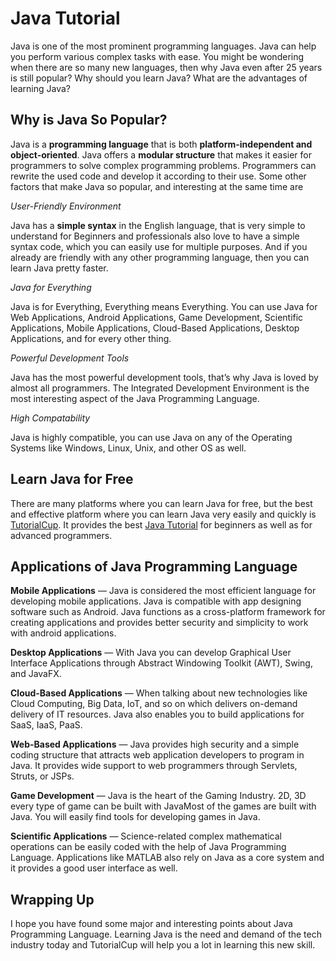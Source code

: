 # Java Tutorial
Java is one of the most prominent programming languages. Java can help you perform various complex tasks with ease. You might be wondering when there are so many new languages, then why Java even after 25 years is still popular? Why should you learn Java? What are the advantages of learning Java?


## Why is Java So Popular?

Java is a **programming language** that is both **platform-independent and object-oriented**. Java offers a **modular structure** that makes it easier for programmers to solve complex programming problems. Programmers can rewrite the used code and develop it according to their use. Some other factors that make Java so popular, and interesting at the same time are

_User-Friendly Environment_

Java has a **simple syntax** in the English language, that is very simple to understand for Beginners and professionals also love to have a simple syntax code, which you can easily use for multiple purposes. And if you already are friendly with any other programming language, then you can learn Java pretty faster.

_Java for Everything_

Java is for Everything, Everything means Everything. You can use Java for Web Applications, Android Applications, Game Development, Scientific Applications, Mobile Applications, Cloud-Based Applications, Desktop Applications, and for every other thing.

_Powerful Development Tools_

Java has the most powerful development tools, that’s why Java is loved by almost all programmers. The Integrated Development Environment is the most interesting aspect of the Java Programming Language.

_High Compatability_

Java is highly compatible, you can use Java on any of the Operating Systems like Windows, Linux, Unix, and other OS as well.

## Learn Java for Free
There are many platforms where you can learn Java for free, but the best and effective platform where you can learn Java very easily and quickly is [TutorialCup](https://www.tutorialcup.com/java). It provides the best [Java Tutorial](https://www.tutorialcup.com/java) for beginners as well as for advanced programmers.

## Applications of Java Programming Language

**Mobile Applications** — Java is considered the most efficient language for developing mobile applications. Java is compatible with app designing software such as Android. Java functions as a cross-platform framework for creating applications and provides better security and simplicity to work with android applications.

**Desktop Applications** — With Java you can develop Graphical User Interface Applications through Abstract Windowing Toolkit (AWT), Swing, and JavaFX.

**Cloud-Based Applications** — When talking about new technologies like Cloud Computing, Big Data, IoT, and so on which delivers on-demand delivery of IT resources. Java also enables you to build applications for SaaS, IaaS, PaaS.

**Web-Based Applications** — Java provides high security and a simple coding structure that attracts web application developers to program in Java. It provides wide support to web programmers through Servlets, Struts, or JSPs.

**Game Development** — Java is the heart of the Gaming Industry. 2D, 3D every type of game can be built with JavaMost of the games are built with Java. You will easily find tools for developing games in Java.

**Scientific Applications** — Science-related complex mathematical operations can be easily coded with the help of Java Programming Language. Applications like MATLAB also rely on Java as a core system and it provides a good user interface as well.

## Wrapping Up

I hope you have found some major and interesting points about Java Programming Language. Learning Java is the need and demand of the tech industry today and TutorialCup will help you a lot in learning this new skill.
